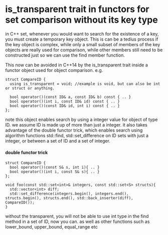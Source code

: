 # is_transparent trait in functors for set comparison without its key type
in C++ set, whenever you would want to search for the existence of a key, you must create a temporary key object. This is can be a tedius process if the key object is complex, while only a small subset of members of the key objects are really used for comparison, while other members still need to be constructed just so we can use the find member function.

This now can be avoided in C++14 by the is_transparent trait inside a functor object used for object comparison. e.g.

```
struct CompareID {
  using is_transparent = void; //example is void, but can also be int or struct or anything.

  bool operator()(const ID& a, const ID& b) const { .. }
  bool operator()(int i, const ID& id) const { .. }
  bool operator()(const ID& id, int i) const { .. }
};
```

note this object enables search by using a integer value for object of type ID. we assume ID is made up of more than just a integer.
it also takes advantage of the double functor trick, which enables search using algorithm functions std::find, std::set_difference on ID sets with just a integer, or between a set of ID and a set of integer.

#### double functor trick
```
struct CompareID {
  bool operator()(const S& s, int i){ .. }
  bool operator()(int i, const S& s){ .. }
};

void foo(const std::set<int>& integers, const std::set<S> structs){
  std::vector<int> diff;
  std::set_difference(integers.begin(), integers.end(), structs.begin(), structs.end(), std::back_inserter(diff), CompareID());
}
```

without the transparent, you will not be able to use int type in the find method in a set of ID, now you can. as well as other functions such as lower_bound, upper_bound, equal_range etc
